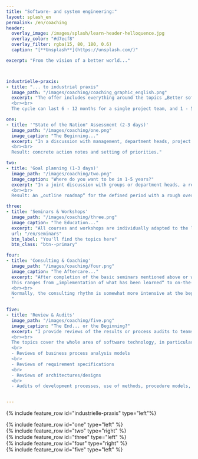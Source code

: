 ```yaml
---
title: "Software- and system engineering:"
layout: splash_en
permalink: /en/coaching
header:
  overlay_image: /images/splash/learn-header-helloquence.jpg
  overlay_color: "#d7ecf8"
  overlay_filter: rgba(15, 80, 180, 0.6)
  caption: "[**Unsplash**](https://unsplash.com/)"

excerpt: "From the vision of a better world..."



industrielle-praxis:
- title: "... to industrial praxis"
  image_path: "/images/coaching/coaching_graphic_english.png"
  excerpt: "The offer includes everything around the topics „Better software and system engineering“: from taking stock of your „State of the Nation“, strategic target planning (with regard to software technology), seminars and workshops to acquire basic knowledge, to project support in the form of coaching and consulting, and reviews and audits of acquired results.
  <br><br>
  The cycle can last 6 - 12 months for a single project team, and 1 - 5 years for entire departments with multiple projects. The end result is a motivated, well-trained and successful team."

one:
- title: '"State of the Nation" Assessment (2-3 days)'
  image_path: "/images/coaching/one.png"
  image_caption: "The Beginning..."
  excerpt: "In a discussion with management, department heads, project managers and employees, the initial situation of your software and system development is examined. If desired, also in cooperation with partners of the Atlantic System Guild or other German partners.
  <br><br>
  Result: concrete action notes and setting of priorities."

two:
- title: 'Goal planning (1-3 days)'
  image_path: "/images/coaching/two.png"
  image_caption: "Where do you want to be in 1-5 years?"
  excerpt: "In a joint discussion with groups or department heads, a realistic target is outlined for 12 months, 3 years or 5 years (depending on group size and initial situation). Necessary training measures, tool procurement, accompanying measures, organizational embedding, etc. are planned.
  <br><br>
  Result: An „outline roadmap“ for the defined period with a rough overview of efforts and costs."

three:
- title: 'Seminars & Workshops'
  image_path: "/images/coaching/three.png"
  image_caption: "The Education..."
  excerpt: "All courses and workshops are individually adapted to the level of training of the customer. Therefore the duration may vary."
  url: "/en/seminars"
  btn_label: "You'll find the topics here"
  btn_class: "btn--primary"

four:
- title: 'Consulting & Coaching'
  image_path: "/images/coaching/four.png"
  image_caption: "The Aftercare..."
  excerpt: "After completion of the basic seminars mentioned above or with suitable previous training, I supervise teams in the implementation of software engineering methods and procedures in practice through consulting or collaboration in ongoing projects.
  This ranges from „implementation of what has been learned“ to on-the-job training for particularly time-critical projects. The team is given a contact person so that questions are answered as quickly as possible and erroneous paths are avoided.
  <br><br>
  Normally, the consulting rhythm is somewhat more intensive at the beginning of the project, e.g. 2 - 3 days per week, can be reduced to 2 x 2 days per month after 1 - 2 months and to a few days per month or quarter after half a year. The supervision is gradually scaled down depending on the learning progress of the project team. Often the supervision then ends in quarterly or semi-annual reviews (see next point).
  "

five:
- title: 'Review & Audits'
  image_path: "/images/coaching/five.png"
  image_caption: "The End... or the Beginning?"
  excerpt: "I provide reviews of the results or process audits to teams that have been using methods and processes for some time and want external quality assurance or are looking for potential for improvement. For my preparation of reviews the rule of thumb is: approx. 1 day per centimeter of paper. The results of reviews and audits may lead to suggestions for targeted training in one area or another, or for the need for project support.
  <br><br>
  The topics cover the whole area of software technology, in particular e.g.
  <br>
  - Reviews of business process analysis models
  <br>
  - Reviews of requirement specifications
  <br>
  - Reviews of architectures/designs
  <br>
  - Audits of development processes, use of methods, procedure models, ..."


---
```


{% include feature_row id="industrielle-praxis" type="left"%}

<div class="coachingsteps">
{% include feature_row id="one" type="left" %}
</div>

<div class="coachingsteps">
{% include feature_row id="two" type="right" %}
</div>

<div class="coachingsteps">
{% include feature_row id="three" type="left" %}
</div>

<div class="coachingsteps">
{% include feature_row id="four" type="right" %}
</div>

<div class="coachingsteps">
{% include feature_row id="five" type="left" %}
</div>